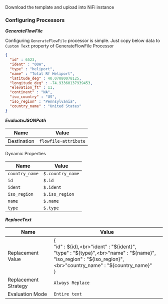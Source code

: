 Download the template and upload into NiFi instance

### Configuring Processors

***GenerateFlowFile*** 

Configuring `GenerateFlowFile` processor is simple. Just copy below data to `Custom Text` property of GenerateFlowFile Processor

```json
{
  "id" : 6523,
  "ident" : "00A",
  "type" : "heliport",
  "name" : "Total Rf Heliport",
  "latitude_deg" : 40.07080078125,
  "longitude_deg" : -74.93360137939453,
  "elevation_ft" : 11,
  "continent" : "NA",
  "iso_country" : "US",
  "iso_region" : "Pennsylvania",
  "country_name" : "United States"
}
```

***EvaluateJSONPath***

| Name | Value |
| ---- | ----- |
| Destination | `flowfile-attribute` |

Dynamic Properties

| Name | Value |
| ---- | ----- |
| `country_name` | `$.country_name` |
| `id` | `$.id` |
| `ident` | `$.ident` |
| `iso_region` | `$.iso_region` |
| `name` | `$.name` |
| `type` | `$.type` |

***ReplaceText***

| Name | Value |
| ---- | ----- |
| Replacement Value | {<br>"id" : ${id},<br>"ident" : "${ident}",<br>"type" : "${type}",<br>"name" : "${name}",<br>"iso_region" : "${iso_region}",<br>"country_name" : "${country_name}"<br>} |
| Replacement Strategy | `Always Replace` |
| Evaluation Mode | `Entire text` |